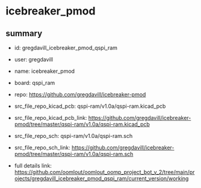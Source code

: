 # icebreaker_pmod
 
## summary 
* id: gregdavill_icebreaker_pmod_qspi_ram
* user: gregdavill
* name: icebreaker_pmod
* board: qspi_ram
* repo: https://github.com/gregdavill/icebreaker-pmod
* src_file_repo_kicad_pcb: qspi-ram/v1.0a/qspi-ram.kicad_pcb
* src_file_repo_kicad_pcb_link: https://github.com/gregdavill/icebreaker-pmod/tree/master/qspi-ram/v1.0a/qspi-ram.kicad_pcb


* src_file_repo_sch: qspi-ram/v1.0a/qspi-ram.sch
* src_file_repo_sch_link: https://github.com/gregdavill/icebreaker-pmod/tree/master/qspi-ram/v1.0a/qspi-ram.sch
* full details link: https://github.com/oomlout/oomlout_oomp_project_bot_v_2/tree/main/projects/gregdavill_icebreaker_pmod_qspi_ram/current_version/working  







